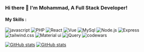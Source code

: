 ### Hi there 👋 I'm Mohammad, A Full Stack Developer!

#### My Skills :



![javascript](https://img.shields.io/badge/JavaScript-F7DF1E?style=for-the-badge&logo=javascript&logoColor=black) 
![PHP](https://img.shields.io/badge/PHP-777BB4?style=for-the-badge&logo=php&logoColor=white) 
![React](https://img.shields.io/badge/React-20232A?style=for-the-badge&logo=react&logoColor=61DAFB)
![Vue](https://img.shields.io/badge/Vuejs-20232A?style=for-the-badge&logo=vue.js)
![MySql](https://img.shields.io/badge/Laravel-FF2D20?style=for-the-badge&logo=laravel&logoColor=white)
![Node.js](https://img.shields.io/badge/Node.js-43853D?style=for-the-badge&logo=node.js&logoColor=white)
![Express](https://img.shields.io/badge/Express.js-404D59?style=for-the-badge)
![tailwind.css](https://img.shields.io/badge/Tailwind_CSS-38B2AC?style=for-the-badge&logo=tailwind-css&logoColor=white)
![Material ui](https://img.shields.io/badge/Material--UI-0081CB?style=for-the-badge&logo=material-ui&logoColor=white)
![jQuery](https://img.shields.io/badge/jQuery-0769AD?style=for-the-badge&logo=jquery&logoColor=white)
![codewars](https://www.codewars.com/users/simo55875/badges/small)


[![GitHub stats](https://github-readme-stats.vercel.app/api?username=MohammadSiabbou&theme=radical&show_icons=true&count_private=true)](https://github.com/anuraghazra/github-readme-stats)
[![GitHub stats](https://github-readme-stats.vercel.app/api/top-langs/?username=MohammadSiabbou&theme=radical&count_private=true)](https://github.com/anuraghazra/github-readme-stats)

<!--
**MohammadSiabbou/MohammadSiabbou** is a ✨ _special_ ✨ repository because its `README.md` (this file) appears on your GitHub profile.

Here are some ideas to get you started:

- 🔭 I’m currently working on ...
- 🌱 I’m currently learning ...
- 👯 I’m looking to collaborate on ...
- 🤔 I’m looking for help with ...
- 💬 Ask me about ...
- 📫 How to reach me: ...
- 😄 Pronouns: ...
- ⚡ Fun fact: ...
-->
